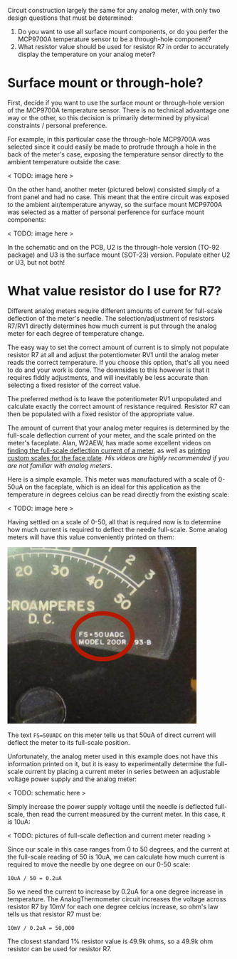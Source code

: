Circuit construction largely the same for any analog meter, with only two design questions that must be determined:

  1) Do you want to use all surface mount components, or do you perfer the MCP9700A temperature sensor to be a through-hole component?
  2) What resistor value should be used for resistor R7 in order to accurately display the temperature on your analog meter?

Surface mount or through-hole?
==============================

First, decide if you want to use the surface mount or through-hole version of the MCP9700A temperature sensor. There is no technical advantage one way or the other, so this decision is primarily determined by physical constraints / personal preference.

For example, in this particular case the through-hole MCP9700A was selected since it could easily be made to protrude through a hole in the back of the meter's case, exposing the temperature sensor directly to the ambient temperature outside the case:

< TODO: image here >

On the other hand, another meter (pictured below) consisted simply of a front panel and had no case. This meant that the entire circuit was exposed to the ambient air/temperature anyway, so the surface mount MCP9700A was selected as a matter of personal perference for surface mount components:

< TODO: image here >

In the schematic and on the PCB, U2 is the through-hole version (TO-92 package) and U3 is the surface mount (SOT-23) version. Populate either U2 or U3, but not both!

What value resistor do I use for R7?
====================================

Different analog meters require different amounts of current for full-scale deflection of the meter's needle. The selection/adjustment of resistors R7/RV1 directly determines how much current is put through the analog meter for each degree of temperature change.

The easy way to set the correct amount of current is to simply not populate resistor R7 at all and adjust the potentiometer RV1 until the analog meter reads the correct temperature. If you choose this option, that's all you need to do and your work is done. The downsides to this however is that it requires fiddly adjustments, and will inevitably be less accurate than selecting a fixed resistor of the correct value.

The preferred method is to leave the potentiometer RV1 unpopulated and calculate exactly the correct amount of resistance required. Resistor R7 can then be populated with a fixed resistor of the appropriate value.

The amount of current that your analog meter requires is determined by the full-scale deflection current of your meter, and the scale printed on the meter's faceplate. Alan, W2AEW, has made some excellent videos on [finding the full-scale deflection current of a meter](https://www.youtube.com/watch?v=wbRx5cQZ8Ts&t=3m22s), as well as [printing custom scales for the face
plate](https://www.youtube.com/watch?v=wbRx5cQZ8Ts&t=13m09s). *His videos are highly recommended if you are not familiar with analog meters*.

Here is a simple example. This meter was manufactured with a scale of 0-50uA on the faceplate, which is an ideal for this application as the temperature in degrees celcius can be read directly from the existing scale:

< TODO: image here >

Having settled on a scale of 0-50, all that is required now is to determine how much current is required to deflect the needle full-scale. Some analog meters will have this value conveniently printed on them:

![3D PCB Rendering](./images/meter_fs_reading.png)

The text `FS=50UADC` on this meter tells us that 50uA of direct current will deflect the meter to its full-scale position.

Unfortunately, the analog meter used in this example does not have this information printed on it, but it is easy to experimentally determine the full-scale current by placing a current meter in series between an adjustable voltage power supply and the analog meter:

< TODO: schematic here >

Simply increase the power supply voltage until the needle is deflected full-scale, then read the current measured by the current meter. In this case, it is 10uA:

< TODO: pictures of full-scale deflection and current meter reading >

Since our scale in this case ranges from 0 to 50 degrees, and the current at the full-scale reading of 50 is 10uA, we can calculate how much current is required to move the needle by one degree on our 0-50 scale:

```
10uA / 50 = 0.2uA
```

So we need the current to increase by 0.2uA for a one degree increase in temperature. The AnalogThermometer circuit increases the voltage across resistor R7 by 10mV for each one degree celcius increase, so ohm's law tells us that resistor R7 must be:

```
10mV / 0.2uA = 50,000
```

The closest standard 1% resistor value is 49.9k ohms, so a 49.9k ohm resistor can be used for resistor R7.

